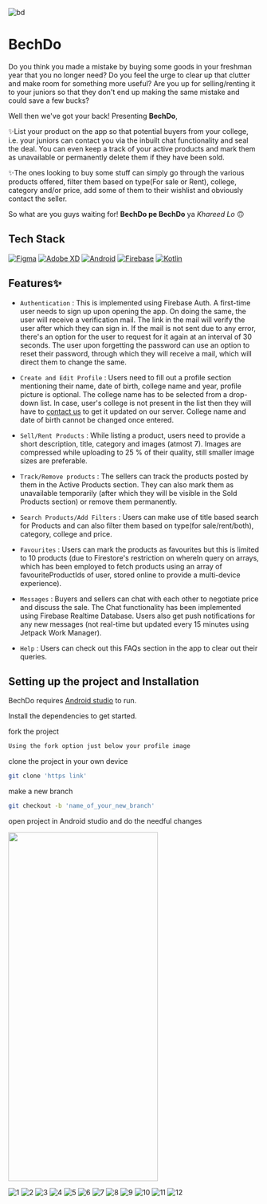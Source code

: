 ![bd](https://user-images.githubusercontent.com/57208352/149821063-97bfb91c-3d83-4804-9a85-7b1c76ea1167.png)
# BechDo
Do you think you made a mistake by buying some goods in your freshman year that you no longer need? Do you feel the urge to clear up that clutter and make room for something more useful? Are you up for selling/renting it to your juniors so that they don't end up making the same mistake and could save a few bucks?

Well then we've got your back! Presenting **BechDo**,

✨List your product on the app so that potential buyers from your college, i.e. your juniors can contact you via the inbuilt chat functionality and seal the deal. You can even keep a track of your active products and mark them as unavailable or permanently delete them if they have been sold.

✨The ones looking to buy some stuff can simply go through the various products offered, filter them based on type(For sale or Rent), college, category and/or price, add some of them to their wishlist and obviously contact the seller.

So what are you guys waiting for! **BechDo pe BechDo** ya _Khareed Lo_ 🙃


## Tech Stack

[![Figma](https://img.shields.io/badge/Figma-F24E1E?style=for-the-badge&logo=figma&logoColor=white)](https://www.figma.com/) [![Adobe XD](https://img.shields.io/badge/Adobe%20XD-FF61F6?style=for-the-badge&logo=Adobe%20XD&logoColor=white)](https://www.adobe.com/products/xd.html?sdid=12B9F15S&mv=Search&ef_id=CjwKCAjwwqaGBhBKEiwAMk-FtLdh_6WSOFgrFUSXMn7OV-3yYdf47-XcDa2PbqiybAFRYmLx7eRYsRoCkDcQAvD_BwE:G:s&s_kwcid=AL!3085!3!526748867264!b!!g!!experience%20design%20adobe!1641846445!65452677271) [![Android](https://img.shields.io/badge/Android-3DDC84?style=for-the-badge&logo=android&logoColor=white)](https://developer.android.com/) [![Firebase](https://img.shields.io/badge/firebase-ffca28?style=for-the-badge&logo=firebase&logoColor=black)](https://firebase.google.com/) [![Kotlin](https://img.shields.io/badge/Kotlin-0095D5?&style=for-the-badge&logo=kotlin&logoColor=white)](https://kotlinlang.org/) 

## Features✨

- `Authentication` : This is implemented using Firebase Auth. A first-time user needs to sign up upon opening the app. On doing the same, the user will receive a verification mail. The link in the mail will verify the user after which they can sign in. If the mail is not sent due to any error, there's an option for the user to request for it again at an interval of 30 seconds. The user upon forgetting the password can use an option to reset their password, through which they will receive a mail, which will direct them to change the same. 

- `Create and Edit Profile` : Users need to fill out a profile section mentioning their name, date of birth, college name and year, profile picture is optional. The college name has to be selected from a drop-down list. In case, user's college is not present in the list then they will have to <a href="mailto:bechdoofficial@gmail.com" >contact us<a> to get it updated on our server. College name and date of birth cannot be changed once entered. 
  
- `Sell/Rent Products` : While listing a product, users need to provide a short description, title, category and images (atmost 7). Images are compressed while uploading to 25 % of their quality, still smaller image sizes are preferable.
  
- `Track/Remove products` : The sellers can track the products posted by them in the Active Products section. They can also mark them as unavailable temporarily (after which they will be visible in the Sold Products section) or remove them permanently.
  
- `Search Products/Add Filters` : Users can make use of title based search for Products and can also filter them based on type(for sale/rent/both), category, college and price.
	
- `Favourites` : Users can mark the products as favourites but this is limited to 10 products (due to Firestore's restriction on whereIn query on arrays, which has been employed to fetch products using an array of favouriteProductIds of user, stored online to provide a multi-device experience).
  
- `Messages` : Buyers and sellers can chat with each other to negotiate price and discuss the sale. The Chat functionality has been implemented using Firebase Realtime Database. Users also get push notifications for any new messages (not real-time but updated every 15 minutes using Jetpack Work Manager).
  
- `Help` :  Users can check out this FAQs section in the app to clear out their queries.  


## Setting up the project and Installation

BechDo requires [Android studio](https://developer.android.com/studio) to run.

Install the dependencies to get started.

fork the project
```sh
Using the fork option just below your profile image
```
clone the project in your own device
```sh 
git clone 'https link'
```
make a new branch
```sh
git checkout -b 'name_of_your_new_branch' 
```
open project in Android studio and do the needful changes
	
<img src="https://user-images.githubusercontent.com/56028723/168736245-10acdf35-90d9-40ed-9b72-83c54f28de24.jpg" width="300" height="700">	

![1](https://user-images.githubusercontent.com/56028723/168736245-10acdf35-90d9-40ed-9b72-83c54f28de24.jpg)
![2](https://user-images.githubusercontent.com/56028723/168736258-180be7d2-a437-4f2f-9d9a-7891d250183b.jpg)
![3](https://user-images.githubusercontent.com/56028723/168736262-90c30700-d371-4a0b-acbc-f36a26568633.jpg)
![4](https://user-images.githubusercontent.com/56028723/168736267-77e06c6e-dab2-4cde-b234-cae10733811d.jpg)
![5](https://user-images.githubusercontent.com/56028723/168736272-2c0c3051-8043-492c-8d7d-4ca5e1515ab6.jpg)
![6](https://user-images.githubusercontent.com/56028723/168736275-96fd1c88-be90-4103-8563-fb8e7b466ca7.jpg)
![7](https://user-images.githubusercontent.com/56028723/168736278-ff03925b-3a41-467f-aea9-d47063b4266d.jpg)
![8](https://user-images.githubusercontent.com/56028723/168736279-26e3dd6c-67bf-4ff6-8bff-0f68736978eb.jpg)
![9](https://user-images.githubusercontent.com/56028723/168736283-7452ca7d-11af-4775-bf70-61a929401d4d.jpg)
![10](https://user-images.githubusercontent.com/56028723/168736286-9fe4e198-cc81-4d3b-bb22-fe053413bb8f.jpg)
![11](https://user-images.githubusercontent.com/56028723/168736290-873788c8-b3a2-4b1b-b174-8f7aac1eaa27.jpg)
![12](https://user-images.githubusercontent.com/56028723/168736293-84c208b1-ac15-485a-8c72-9e57f2d4ef11.jpg)


